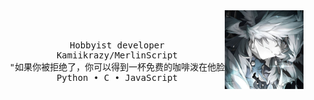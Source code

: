 <div align="center">
<img src="https://github.com/Kamiikrazy/Kamiikrazy/blob/main/assets/idk.jpg" width=25% align="right">
<br><br>
<pre>
    Hobbyist developer
    Kamiikrazy/MerlinScript
    "如果你被拒绝了，你可以得到一杯免费的咖啡泼在他脸上"
    Python • C • JavaScript
</pre>
</div>
